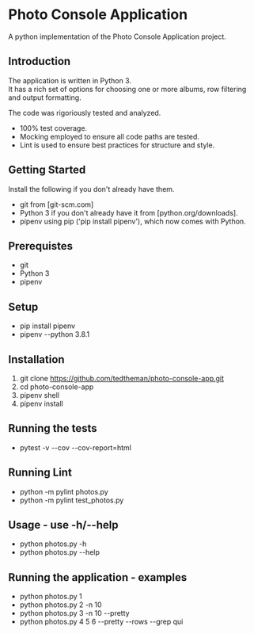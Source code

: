 # Photo Console Application

A python implementation of the Photo Console Application project.

## Introduction

The application is written in Python 3.  
It has a rich set of options for choosing one or more albums, row filtering and output formatting.

The code was rigoriously tested and analyzed.

* 100% test coverage.
* Mocking employed to ensure all code paths are tested.
* Lint is used to ensure best practices for structure and style.

## Getting Started

Install the following if you don't already have them.

* git from [git-scm.com]
* Python 3 if you don't already have it from [python.org/downloads].
* pipenv using pip ('pip install pipenv'), which now comes with Python.

## Prerequistes

* git
* Python 3
* pipenv

## Setup

* pip install pipenv
* pipenv --python 3.8.1

## Installation

1. git clone https://github.com/tedtheman/photo-console-app.git
2. cd photo-console-app
3. pipenv shell
4. pipenv install

## Running the tests

* pytest -v --cov --cov-report=html

## Running Lint

* python -m pylint photos.py
* python -m pylint test_photos.py

## Usage - use -h/--help

* python photos.py -h
* python photos.py --help

## Running the application - examples

* python photos.py 1
* python photos.py 2 -n 10
* python photos.py 3 -n 10 --pretty
* python photos.py 4 5 6 --pretty --rows --grep qui
